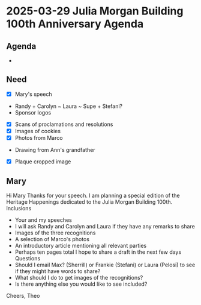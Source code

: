 # 2025-03-29 Julia Morgan Building 100th Anniversary Agenda

## Agenda

* 
## Need

* [x] Mary's speech
* Randy + Carolyn ~ Laura ~ Supe + Stefani?
* Sponsor logos
* [x] Scans of proclamations and resolutions
* [x] Images of cookies
* [x] Photos from Marco
* Drawing from Ann's grandfather
* [x] Plaque cropped image

## Mary

Hi Mary
Thanks for your speech.
I am planning a special edition of the Heritage Happenings dedicated to the Julia Morgan Building 100th.
Inclusions
* Your and my speeches
* I will ask Randy and Carolyn and Laura if they have any remarks to share
* Images of the three recognitions
* A selection of Marco's photos
* An introductory article mentioning all relevant parties
* Perhaps ten pages total
I hope to share a draft in the next few days 
Questions
* Should I email Max? (Sherrill) or Frankie (Stefani) or Laura (Pelosi) to see if they might have words to share?
* What should I do to get images of the recognitions?
* Is there anything else you would like to see included?


Cheers,
Theo
